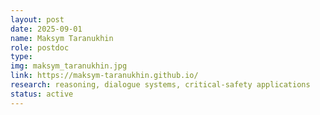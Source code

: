 ```yaml
---
layout: post
date: 2025-09-01
name: Maksym Taranukhin
role: postdoc
type:
img: maksym_taranukhin.jpg
link: https://maksym-taranukhin.github.io/
research: reasoning, dialogue systems, critical-safety applications
status: active
---
```

